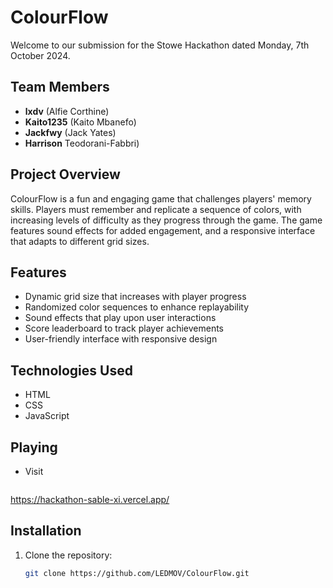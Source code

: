 # ColourFlow

Welcome to our submission for the Stowe Hackathon dated Monday, 7th October 2024.

## Team Members
- **lxdv** (Alfie Corthine)
- **Kaito1235** (Kaito Mbanefo)
- **Jackfwy** (Jack Yates)
- **Harrison** Teodorani-Fabbri)

## Project Overview
ColourFlow is a fun and engaging game that challenges players' memory skills. Players must remember and replicate a sequence of colors, with increasing levels of difficulty as they progress through the game. The game features sound effects for added engagement, and a responsive interface that adapts to different grid sizes.

## Features
- Dynamic grid size that increases with player progress
- Randomized color sequences to enhance replayability
- Sound effects that play upon user interactions
- Score leaderboard to track player achievements
- User-friendly interface with responsive design

## Technologies Used
- HTML
- CSS
- JavaScript

## Playing
- Visit 
    ```bash
https://hackathon-sable-xi.vercel.app/

## Installation

1. Clone the repository:
   ```bash
   git clone https://github.com/LEDMOV/ColourFlow.git
